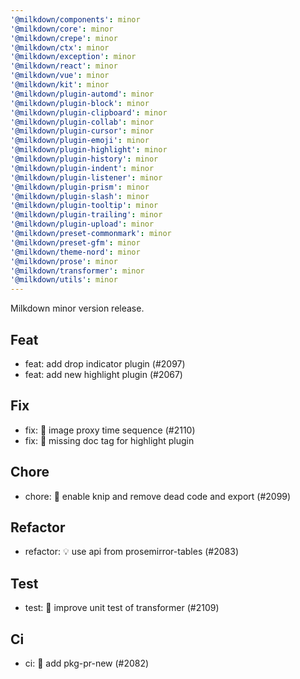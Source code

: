 ```yaml
---
'@milkdown/components': minor
'@milkdown/core': minor
'@milkdown/crepe': minor
'@milkdown/ctx': minor
'@milkdown/exception': minor
'@milkdown/react': minor
'@milkdown/vue': minor
'@milkdown/kit': minor
'@milkdown/plugin-automd': minor
'@milkdown/plugin-block': minor
'@milkdown/plugin-clipboard': minor
'@milkdown/plugin-collab': minor
'@milkdown/plugin-cursor': minor
'@milkdown/plugin-emoji': minor
'@milkdown/plugin-highlight': minor
'@milkdown/plugin-history': minor
'@milkdown/plugin-indent': minor
'@milkdown/plugin-listener': minor
'@milkdown/plugin-prism': minor
'@milkdown/plugin-slash': minor
'@milkdown/plugin-tooltip': minor
'@milkdown/plugin-trailing': minor
'@milkdown/plugin-upload': minor
'@milkdown/preset-commonmark': minor
'@milkdown/preset-gfm': minor
'@milkdown/theme-nord': minor
'@milkdown/prose': minor
'@milkdown/transformer': minor
'@milkdown/utils': minor
---
```


Milkdown minor version release.

## Feat

- feat: add drop indicator plugin (#2097)
- feat: add new highlight plugin (#2067)

## Fix

- fix: 🐛 image proxy time sequence (#2110)
- fix: 🐛 missing doc tag for highlight plugin

## Chore

- chore: 🤖 enable knip and remove dead code and export (#2099)

## Refactor

- refactor: 💡 use api from prosemirror-tables (#2083)

## Test

- test: 💍 improve unit test of transformer (#2109)

## Ci

- ci: 🎡 add pkg-pr-new (#2082)
